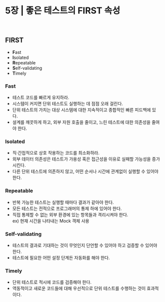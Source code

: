 # 5장 | 좋은 테스트의 FIRST 속성

<br>

## FIRST
- **F**ast
- **I**solated
- **R**epeatable
- **S**elf-validating
- **T**imely

### Fast
- 테스트 코드를 빠르게 유지하라.
- 시스템이 커지면 단위 테스트도 실행하는 데 점점 오래 걸린다.
- 단위 테스트의 가치는 대상 시스템에 대한 지속적이고 종합적인 빠른 피드백에 있다.
- 설계를 깨끗하게 하고, 외부 자원 호출을 줄이고, 느린 테스트에 대한 의존성을 줄여야 한다.

### Isolated
- 직·간접적으로 상호 작용하는 코드를 최소화하라.
- 외부 데이터 의존성은 테스트가 가용성 혹은 접근성을 이유로 실패할 가능성을 증가시킨다.
- 다른 단위 테스트에 의존하지 않고, 어떤 순서나 시간에 관계없이 실행할 수 있어야 한다.

### Repeatable
- 반복 가능한 테스트는 실행할 때마다 결과가 같아야 한다.
- 모든 테스트는 전적으로 프로그래머의 통제 하에 있어야 한다.
- 직접 통제할 수 없는 외부 환경에 있는 항목들과 격리시켜야 한다.<br>
ex) 현재 시간을 나타내는 Mock 객체 사용

### Self-validating
- 테스트의 결과로 기대하는 것이 무엇인지 단언할 수 있어야 하고 검증할 수 있어야 한다.
- 테스트에 필요한 어떤 설정 단계든 자동화를 해야 한다.

### Timely
- 단위 테스트로 적시에 코드를 검증해야 한다.
- 역동적이고 새로운 코드들에 대해 우선적으로 단위 테스트를 수행하는 것이 효과적이다.

